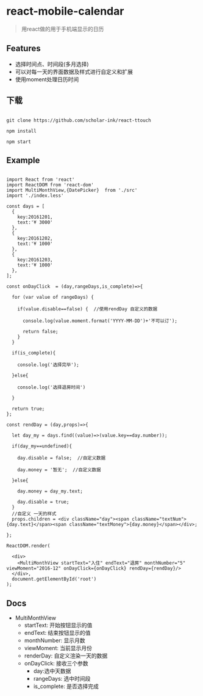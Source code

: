 # react-mobile-calendar
> 用react做的用于手机端显示的日历

## Features

* 选择时间点、时间段(多月选择)
* 可以对每一天的界面数据及样式进行自定义和扩展
* 使用moment处理日历时间

## 下载

```shell

git clone https://github.com/scholar-ink/react-ttouch

npm install

npm start

```

## Example

```shell

import React from 'react'
import ReactDOM from 'react-dom'
import MultiMonthView,{DatePicker}  from './src'
import './index.less'

const days = [
  {
    key:20161201,
    text:'¥ 3000'
  },
  {
    key:20161202,
    text:'¥ 1000'
  },
  {
    key:20161203,
    text:'¥ 1000'
  },
];

const onDayClick  = (day,rangeDays,is_complete)=>{
  
  for (var value of rangeDays) {
    
    if(value.disable==false) {  //使用rendDay 自定义的数据
      
      console.log(value.moment.format('YYYY-MM-DD')+'不可以订');
      
      return false;
    }
  }
  
  if(is_complete){
    
    console.log('选择完毕');
    
  }else{
    
    console.log('选择退房时间')
    
  }
  
  return true;
};

const rendDay = (day,props)=>{

  let day_my = days.find((value)=>(value.key==day.number));

  if(day_my==undefined){

    day.disable = false;  //自定义数据

    day.money = '暂无';  //自定义数据

  }else{

    day.money = day_my.text;

    day.disable = true;
  }
  //自定义 一天的样式
  props.children = <div className="day"><span className="textNum">{day.text}</span><span className="textMoney">{day.money}</span></div>;

};

ReactDOM.render(
  
  <div>
    <MultiMonthView startText="入住" endText="退房" monthNumber="5" viewMoment="2016-12" onDayClick={onDayClick} rendDay={rendDay}/>
  </div>,
  document.getElementById('root')
);

```

## Docs

* MultiMonthView
    * startText: 开始按钮显示的值
    * endText: 结束按钮显示的值
    * monthNumber: 显示月数
    * viewMoment: 当前显示月份
    * renderDay: 自定义渲染一天的数据
    * onDayClick: 接收三个参数
        * day:选中天数据
        * rangeDays: 选中时间段
        * is_complete: 是否选择完成
    




